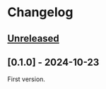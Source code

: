 # Changelog

## [Unreleased]

## [0.1.0] - 2024-10-23

First version.

[unreleased]: https://github.com/wtto00/tauri-plugin-app-exit/compare/v0.1.0...HEAD
[0.0.1]: https://github.com/wtto00/tauri-plugin-app-exit/releases/tag/v0.1.0
